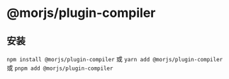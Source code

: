 # @morjs/plugin-compiler

## 安装

`npm install @morjs/plugin-compiler`
或
`yarn add @morjs/plugin-compiler`
或
`pnpm add @morjs/plugin-compiler`
